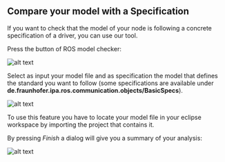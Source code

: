 ## Compare your model with a Specification

If you want to check that the model of your node is following a concrete specification of a driver, you can use our tool.

Press the button of ROS model checker:

![alt text](images/compare_icon.png)

Select as input your model file and as specification the model that defines the standard you want to follow (some specifications are available under **de.fraunhofer.ipa.ros.communication.objects/BasicSpecs**).

![alt text](images/compare_select.png)

To use this feature you have to locate your model file in your eclipse workspace by importing the project that contains it.

By pressing *Finish* a dialog will give you a summary of your analysis:

![alt text](images/compare_result.png)
